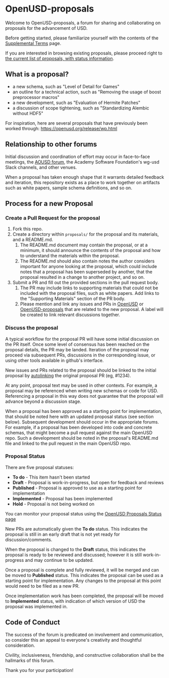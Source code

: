# OpenUSD-proposals

Welcome to OpenUSD-proposals, a forum for sharing and collaborating on proposals for the advancement of USD.

Before getting started, please familiarize yourself with the contents of the [Supplemental Terms](https://openusd.org/release/contributing_supplemental.html) page.

If you are interested in browsing existing proposals, please proceed right to [the current list of proposals, with status information](https://github.com/orgs/PixarAnimationStudios/projects/1/views/1).

## What is a proposal?

- a new schema, such as "Level of Detail for Games"
- an outline for a technical action, such as "Removing the usage of boost preprocessor macros"
- a new development, such as "Evaluation of Hermite Patches"
- a discussion of scope tightening, such as "Standardizing Alembic without HDF5"

For inspiration, here are several proposals that have previously been worked through: https://openusd.org/release/wp.html

## Relationship to other forums

Initial discussion and coordination of effort may occur in face-to-face meetings, the [AOUSD forum](https://forum.aousd.org/), the Academy Software Foundation's wg-usd Slack channels, and other venues. 

When a proposal has taken enough shape that it warrants detailed feedback and iteration, this repository exists as a place to work together on artifacts such as white papers, sample schema definitions, and so on.

## Process for a new Proposal

### Create a Pull Request for the proposal

1. Fork this repo.
2. Create a directory within `proposals/` for the proposal and its materials, and a README.md.
    1. The README.md document may contain the proposal, or at a minimum, it should announce the contents of the proposal and how to understand the materials within the proposal. 
    2. The README.md should also contain notes the author considers important for anyone looking at the proposal, which could include notes that a proposal has been superseded by another, that the proposal resulted in a change to another project, and so on.
3. Submit a PR and fill out the provided sections in the pull request body.
    1. The PR may include links to supporting materials that could not be included with the proposal files, such as white papers. Add links to the "Supporting Materials" section of the PR body.
    2. Please mention and link any issues and PRs in [OpenUSD](https://github.com/PixarAnimationStudios/OpenUSD) or [OpenUSD-proposals](https://github.com/PixarAnimationStudios/OpenUSD-proposals) that are related to the new proposal. A label will be created to link relevant discussions together. 

### Discuss the proposal

A typical workflow for the proposal PR will have some initial discussion on the PR itself. Once some level of consensus has been reached on the proposal details, the PR may be landed. Iteration of the proposal may proceed via subsequent PRs, discussions in the corresponding issue, or using other tools available in github's interface.

New issues and PRs related to the proposal should be linked to the initial proposal by [autolinking](https://docs.github.com/en/get-started/writing-on-github/working-with-advanced-formatting/autolinked-references-and-urls#issues-and-pull-requests) the original proposal PR (eg, #1234).

At any point, proposal text may be used in other contexts. For example, a proposal may be referenced when writing new schemas or code for USD. Referencing a proposal in this way does not guarantee that the proposal will advance beyond a discussion stage.

When a proposal has been approved as a starting point for implementation, that should be noted here with an updated proposal status (see section below). Subsequent development should occur in the appropriate forums. For example, if a proposal has been developed into code and concrete schemas, that might become a pull request against the main OpenUSD repo. Such a development should be noted in the proposal's README.md file and linked to the pull request in the main OpenUSD repo.

### Proposal Status

There are five proposal statuses:

- **To do** - This item hasn't been started
- **Draft** - Proposal is work-in-progress, but open for feedback and reviews
- **Published** - Proposal is approved to use as a starting point for implementation
- **Implemented** - Proposal has been implemented
- **Hold** - Proposal is not being worked on

You can monitor your proposal status using the [OpenUSD Proposals Status page](https://github.com/orgs/PixarAnimationStudios/projects/1/views/2)

New PRs are automatically given the **To do** status. This indicates the proposal is still in an early draft that is not yet ready for discussion/comments.

When the proposal is changed to the **Draft** status, this indicates the proposal is ready to be reviewed and discussed; however it is still work-in-progress and may continue to be updated.

Once a proposal is complete and fully reviewed, it will be merged and can be moved to **Published** status. This indicates the proposal can be used as a starting point for implementation. Any changes to the proposal at this point would need to be filed as a new PR.

Once implementation work has been completed, the proposal will be moved to **Implemented** status, with indication of which version of USD the proposal was implemented in. 

## Code of Conduct

The success of the forum is predicated on involvement and communication, so consider this an appeal to everyone's creativity and thoughtful consideration.

Civility, inclusiveness, friendship, and constructive collaboration shall be the hallmarks of this forum.

Thank you for your participation!
